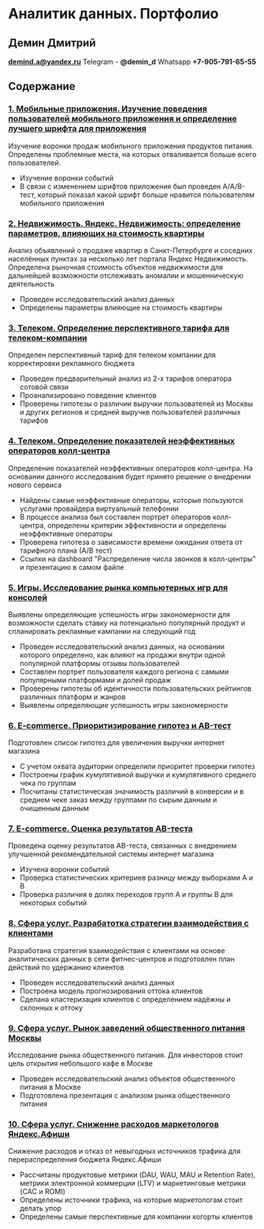 # Аналитик данных. Портфолио

## **Демин Дмитрий**     

**demind.a@yandex.ru**
Telegram - **@demin_d** 
Whatsapp **+7-905-791-65-55**


## Содержание

### [**1. Мобильные приложения. Изучение поведения пользователей мобильного приложения и определение лучшего шрифта для приложения**](https://github.com/DeminDmitry/data_analyst-portfolio/blob/main/Project/Изучение%20поведения%20пользователей%20мобильного%20приложения_git.ipynb)

Изучение воронки продаж мобильного приложения продуктов питания. Определены проблемные места, на которых отваливается больше всего пользователей.

+ Изучение воронки событий
+ В связи с изменением шрифтов приложения был проведен A/A/B-тест, который показал какой шрифт больше нравится пользователям мобильного приложения


### [**2. Недвижимость. Яндекс. Недвижимость: определение параметров, влияющих на стоимость квартиры**](https://github.com/DeminDmitry/data_analyst-portfolio/blob/main/Project/Исследование%20объявлений%20о%20продаже%20квартир_git.ipynb)

Анализ объявлений о продаже квартир в Санкт-Петербурге и соседних населённых пунктах за несколько лет портала Яндекс Недвижимость. Определена рыночная стоимость объектов недвижимости для дальнейшей возможности отслеживать аномалии и мошенническую деятельность

+ Проведен исследовательский анализ данных
+ Определены параметры влияющие на стоимость квартиры


### [**3. Телеком. Определение перспективного тарифа для телеком-компании**](https://github.com/DeminDmitry/data_analyst-portfolio/blob/main/Project/Определение%20перспективного%20тарифа%20для%20телеком-компании_git.ipynb)

Определен перспективный тариф для телеком компании для корректировки рекламного бюджета

+ Проведен предварительный анализ из 2-х тарифов оператора сотовой связи
+ Проанализировано поведение клиентов
+ Проверены гипотезы о различии выручки пользователей из Москвы и других регионов и средней выручке пользователей различных тарифов


### [**4. Телеком. Определение показателей неэффективных операторов колл-центра**](https://github.com/DeminDmitry/data_analyst-portfolio/blob/main/Project/Определение%20показателей%20неэффективных%20операторов_git.ipynb)

Определение показателей неэффективных операторов колл-центра. На основании данного исследования будет принято решение о внедрении нового сервиса

+ Найдены самые неэффективные операторы, которые пользуются услугами провайдера виртуальный телефонии
+ В процессе анализа был составлен портрет операторов колл-центра, определены критерии эффективности и определены неэффективные операторы
+ Проверена гипотеза о зависимости времени ожидания ответа от тарифного плана (А/В тест)
+ Ссылки на dashboard "Распределение числа звонков в колл-центры" и презентацию в самом файле


### [**5. Игры. Исследование рынка компьютерных игр для консолей**](https://github.com/DeminDmitry/data_analyst-portfolio/blob/main/Project/Определяющие%20успешность%20игры%20закономерности%20_git.ipynb)

Выявлены определяющие успешность игры закономерности для возможности сделать ставку на потенциально популярный продукт и спланировать рекламные кампании на следующий год

+ Проведен исследовательский анализ данных, на основании которого определено, как влияют на продажи внутри одной популярной платформы отзывы пользователей
+ Составлен портрет пользователя каждого региона с самыми популярными платформами и долей продаж
+ Проверены гипотезы об идентичности пользовательских рейтингов различных платформ и жанров
+ Выявлены определяющие успешность игры закономерности


### [**6. E-commerce. Приоритизирование гипотез и AB-тест**](https://github.com/DeminDmitry/data_analyst-portfolio/blob/main/Project/Приоритизирование%20гипотез%20и%20AB-тест_git.ipynb)

 Подготовлен список гипотез для увеличения выручки интернет магазина
 + С учетом охвата аудитории определили приоритет проверки гипотез
 + Построены график кумулятивной выручки и кумулятивного среднего чека по группам
 + Посчитаны статистическая значимость различий в конверсии и в среднем чеке заказ между группами по сырым данным и очищенным данным


### [**7. E-commerce. Оценка результатов AB-теста**](https://github.com/DeminDmitry/data_analyst-portfolio/blob/main/Project/Проведение%20оценки%20результатов%20AB-теста_git.ipynb)

Проведена оценку результатов AB-теста, связанных с внедрением улучшенной рекомендательной системы интернет магазина
+ Изучена воронки событий
+ Проверка статистических критериев разницу между выборками A и B
+ Проверка различия в долях переходов групп A и группы B для некоторых событий


### [**8. Сфера услуг. Разрабатотка стратегии взаимодействия с клиентами**](https://github.com/DeminDmitry/data_analyst-portfolio/blob/main/Project/Разрабатотка%20стратегии%20взаимодействия%20с%20клиентами_git.ipynb)

Разработана стратегия взаимодействия с клиентами на основе аналитических данных в сети фитнес-центров и подготовлен план действий по удержанию клиентов
+ Проведен исследовательский анализ данных
+ Построена модель прогнозирования оттока клиентов
+ Сделана кластеризация клиентов с определением надёжны и склонных к оттоку


### [**9. Сфера услуг. Рынок заведений общественного питания Москвы**](https://github.com/DeminDmitry/data_analyst-portfolio/blob/main/Project/Рынок%20заведений%20общественного%20питания%20Москвы_git.ipynb)

Исследование рынка общественного питания. Для инвесторов стоит цель открытия небольшого кафе в Москве
+ Проведен исследовательский анализ объектов общественного питания в Москве
+ Подготовлена презентация с анализом рынка общественного питания


### [**10. Сфера услуг. Снижение расходов маркетологов Яндекс.Афиши**](https://github.com/DeminDmitry/data_analyst-portfolio/blob/main/Project/Снижение%20расходов%20маркетологов%20Яндекс.Афиши-git.ipynb)

Снижение расходов и отказ от невыгодных источников трафика для перераспределения бюджета Яндекс.Афиши
+ Рассчитаны продуктовые метрики (DAU, WAU, MAU и Retention Rate),  метрики электронной коммерции (LTV) и маркетинговые метрики (CAC и ROMI)
+ Определены источники трафика, на которые маркетологам стоит делать упор
+ Определены самые перспективные для компании когорты клиентов

